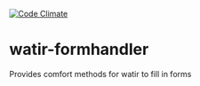 [![Code Climate](https://codeclimate.com/github/Dervol03/watir-formhandler/badges/gpa.svg)](https://codeclimate.com/github/Dervol03/watir-formhandler)

watir-formhandler
=================

Provides comfort methods for watir to fill in forms
